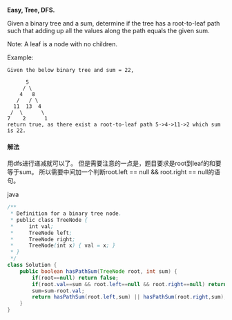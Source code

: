 **Easy,
Tree, DFS.**

Given a binary tree and a sum, determine if the tree has a root-to-leaf path such that adding up all the values along the path equals the given sum.

Note: A leaf is a node with no children.

Example:
```
Given the below binary tree and sum = 22,

      5
     / \
    4   8
   /   / \
  11  13  4
 /  \      \
7    2      1
return true, as there exist a root-to-leaf path 5->4->11->2 which sum is 22.
```


#### 解法

用dfs进行递减就可以了。
但是需要注意的一点是，题目要求是root到leaf的和要等于sum。
所以需要中间加一个判断root.left == null && root.right == null的语句。

java
```java
/**
 * Definition for a binary tree node.
 * public class TreeNode {
 *     int val;
 *     TreeNode left;
 *     TreeNode right;
 *     TreeNode(int x) { val = x; }
 * }
 */
class Solution {
    public boolean hasPathSum(TreeNode root, int sum) {
        if(root==null) return false;
        if(root.val==sum && root.left==null && root.right==null) return true;
        sum=sum-root.val;
        return hasPathSum(root.left,sum) || hasPathSum(root.right,sum);
    }
}
```